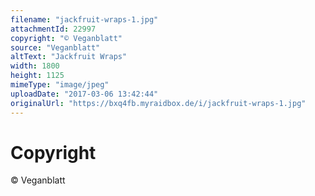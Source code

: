 ```yaml
---
filename: "jackfruit-wraps-1.jpg"
attachmentId: 22997
copyright: "© Veganblatt"
source: "Veganblatt"
altText: "Jackfruit Wraps"
width: 1800
height: 1125
mimeType: "image/jpeg"
uploadDate: "2017-03-06 13:42:44"
originalUrl: "https://bxq4fb.myraidbox.de/i/jackfruit-wraps-1.jpg"
---
```


# Copyright

© Veganblatt
